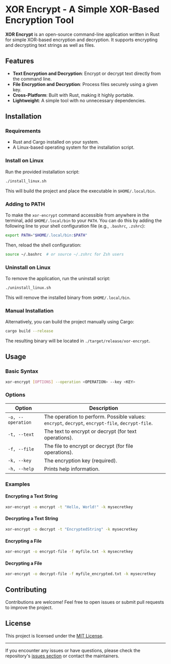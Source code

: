 # XOR Encrypt - A Simple XOR-Based Encryption Tool

**XOR Encrypt** is an open-source command-line application written in Rust for simple XOR-based encryption and decryption. It supports encrypting and decrypting text strings as well as files. 

## Features

- **Text Encryption and Decryption**: Encrypt or decrypt text directly from the command line.
- **File Encryption and Decryption**: Process files securely using a given key.
- **Cross-Platform**: Built with Rust, making it highly portable.
- **Lightweight**: A simple tool with no unnecessary dependencies.

## Installation

### Requirements

- Rust and Cargo installed on your system.
- A Linux-based operating system for the installation script.

### Install on Linux

Run the provided installation script:

```bash
./install_linux.sh
```

This will build the project and place the executable in `$HOME/.local/bin`.

### Adding to PATH

To make the `xor-encrypt` command accessible from anywhere in the terminal, add `$HOME/.local/bin` to your `PATH`. You can do this by adding the following line to your shell configuration file (e.g., `.bashrc`, `.zshrc`):

```bash
export PATH="$HOME/.local/bin:$PATH"
```

Then, reload the shell configuration:

```bash
source ~/.bashrc  # or source ~/.zshrc for Zsh users
```

### Uninstall on Linux

To remove the application, run the uninstall script:

```bash
./uninstall_linux.sh
```

This will remove the installed binary from `$HOME/.local/bin`.

### Manual Installation

Alternatively, you can build the project manually using Cargo:

```bash
cargo build --release
```

The resulting binary will be located in `./target/release/xor-encrypt`.

## Usage

### Basic Syntax

```bash
xor-encrypt [OPTIONS] --operation <OPERATION> --key <KEY>
```

### Options

| Option                 | Description                                                   |
|------------------------|---------------------------------------------------------------|
| `-o, --operation`      | The operation to perform. Possible values: `encrypt`, `decrypt`, `encrypt-file`, `decrypt-file`. |
| `-t, --text`           | The text to encrypt or decrypt (for text operations).         |
| `-f, --file`           | The file to encrypt or decrypt (for file operations).         |
| `-k, --key`            | The encryption key (required).                                |
| `-h, --help`           | Prints help information.                                      |

### Examples

#### Encrypting a Text String

```bash
xor-encrypt -o encrypt -t "Hello, World!" -k mysecretkey
```

#### Decrypting a Text String

```bash
xor-encrypt -o decrypt -t "EncryptedString" -k mysecretkey
```

#### Encrypting a File

```bash
xor-encrypt -o encrypt-file -f myfile.txt -k mysecretkey
```

#### Decrypting a File

```bash
xor-encrypt -o decrypt-file -f myfile_encrypted.txt -k mysecretkey
```

## Contributing

Contributions are welcome! Feel free to open issues or submit pull requests to improve the project.

## License

This project is licensed under the [MIT License](LICENSE). 

---

If you encounter any issues or have questions, please check the repository's [issues section](https://github.com/your-repo-url/issues) or contact the maintainers.

